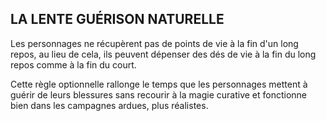 ## LA LENTE GUÉRISON NATURELLE


Les personnages ne récupèrent pas de points de vie à la fin
d'un long repos, au lieu de cela, ils peuvent dépenser des dés
de vie à la fin du long repos comme à la fin du court.

Cette règle optionnelle rallonge le temps que les
personnages mettent à guérir de leurs blessures sans
recourir à la magie curative et fonctionne bien dans les
campagnes ardues, plus réalistes.

